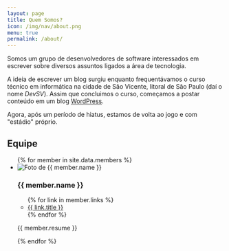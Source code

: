 ```yaml
---
layout: page
title: Quem Somos?
icon: /img/nav/about.png
menu: true
permalink: /about/
---
```


Somos um grupo de desenvolvedores de software interessados em escrever sobre diversos assuntos ligados a área de tecnologia.

A ideia de escrever um blog surgiu enquanto frequentávamos o curso técnico em informática na cidade de São Vicente, litoral de São Paulo (daí o nome *DevSV*). Assim que concluimos o curso, começamos a postar conteúdo em um blog [WordPress](https://devsv.wordpress.com/).

Agora, após um período de hiatus, estamos de volta ao jogo e com "estádio" próprio.

<h2 class="about-topic">Equipe</h2>

<ul class="members">
  {% for member in site.data.members %}
    <li class="member">
      <div class="member-picture">
        <img class="img-circle" src="{{ member.picture | prepend: site.baseurl }}" alt="Foto de {{ member.name }}">
      </div>
      <div class="member-info">
        <h3>{{ member.name }}</h3>
        <ul class="social">
          {% for link in member.links %}
            <li>
              <a class="{{ link.class }}" href="{{ link.url }}">{{ link.title }}</a>
            </li>
          {% endfor %}
        </ul>
        <p class="resume">{{ member.resume }}</p>
      </div>
    </li>
  {% endfor %}
</ul>
